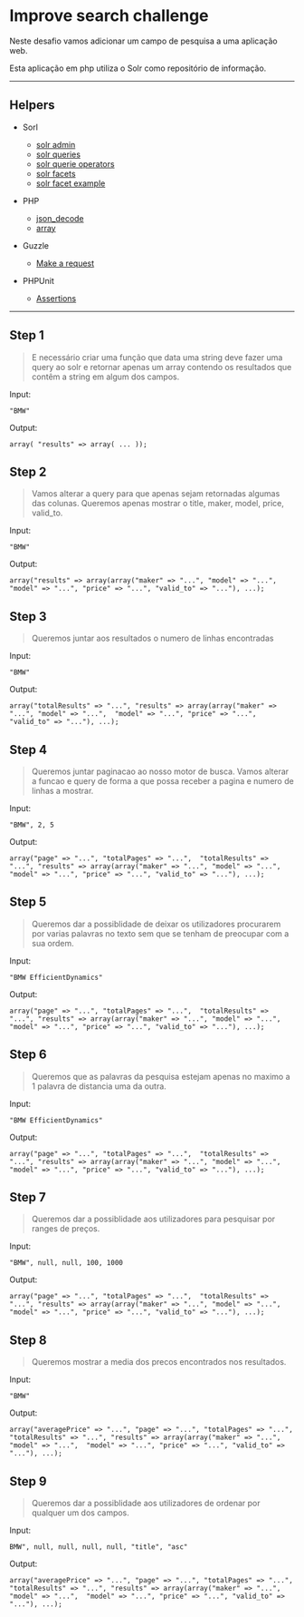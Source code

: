 # Improve search challenge

Neste desafio vamos adicionar um campo de pesquisa a uma aplicação web.

Esta aplicação em php utiliza o Solr como repositório de informação.

---

## Helpers

- Sorl
    * [solr admin](http://localhost:8983/solr/#/carscore/query)
    * [solr queries](http://lucene.apache.org/solr/guide/6_6/common-query-parameters.html)
    * [solr querie operators](http://lucene.apache.org/solr/guide/6_6/the-standard-query-parser.html#TheStandardQueryParser-DifferencesbetweenLuceneQueryParserandtheSolrStandardQueryParser)
    * [solr facets](http://lucene.apache.org/solr/guide/6_6/faceting.html#faceting)
    * [solr facet example](http://yonik.com/solr-facet-functions/)

- PHP
    * [json_decode](http://php.net/manual/en/function.json-decode.php)
    * [array](http://php.net/manual/en/function.array.php)

- Guzzle
    * [Make a request](http://docs.guzzlephp.org/en/stable/quickstart.html)

- PHPUnit
    * [Assertions](https://phpunit.de/manual/current/en/appendixes.assertions.html)

---

## Step 1

> E necessário criar uma função que data uma string deve fazer uma query ao
solr e retornar apenas um array contendo os resultados que contêm a string em algum dos campos.

Input:

    "BMW"

Output:

    array( "results" => array( ... ));


## Step 2

> Vamos alterar a query para que apenas sejam retornadas algumas das colunas.
Queremos apenas mostrar o title, maker, model, price, valid_to.

Input:

    "BMW"

Output:

    array("results" => array(array("maker" => "...", "model" => "...",  "model" => "...", "price" => "...", "valid_to" => "..."), ...);

## Step 3

> Queremos juntar aos resultados o numero de linhas encontradas

Input:

    "BMW"

Output:

    array("totalResults" => "...", "results" => array(array("maker" => "...", "model" => "...",  "model" => "...", "price" => "...", "valid_to" => "..."), ...);

## Step 4

> Queremos juntar paginacao ao nosso motor de busca. Vamos alterar a funcao e
query de forma a que possa receber a pagina e numero de linhas a mostrar.

Input:

    "BMW", 2, 5

Output:

    array("page" => "...", "totalPages" => "...",  "totalResults" => "...", "results" => array(array("maker" => "...", "model" => "...",  "model" => "...", "price" => "...", "valid_to" => "..."), ...);

## Step 5

> Queremos dar a possiblidade de deixar os utilizadores procurarem por varias palavras no texto
sem que se tenham de preocupar com a sua ordem.

Input:

    "BMW EfficientDynamics"

Output:

    array("page" => "...", "totalPages" => "...",  "totalResults" => "...", "results" => array(array("maker" => "...", "model" => "...",  "model" => "...", "price" => "...", "valid_to" => "..."), ...);

## Step 6

> Queremos que as palavras da pesquisa estejam apenas no maximo a 1 palavra de distancia uma da outra.

Input:

    "BMW EfficientDynamics"

Output:

    array("page" => "...", "totalPages" => "...",  "totalResults" => "...", "results" => array(array("maker" => "...", "model" => "...",  "model" => "...", "price" => "...", "valid_to" => "..."), ...);

## Step 7

> Queremos dar a possiblidade aos utilizadores para pesquisar por ranges de preços.

Input:

    "BMW", null, null, 100, 1000

Output:

    array("page" => "...", "totalPages" => "...",  "totalResults" => "...", "results" => array(array("maker" => "...", "model" => "...",  "model" => "...", "price" => "...", "valid_to" => "..."), ...);


## Step 8

> Queremos mostrar a media dos precos encontrados nos resultados.

Input:

    "BMW"

Output:

    array("averagePrice" => "...", "page" => "...", "totalPages" => "...",  "totalResults" => "...", "results" => array(array("maker" => "...", "model" => "...",  "model" => "...", "price" => "...", "valid_to" => "..."), ...);

## Step 9

> Queremos dar a possiblidade aos utilizadores de ordenar por qualquer um dos campos.

Input:

    BMW", null, null, null, null, "title", "asc"

Output:

    array("averagePrice" => "...", "page" => "...", "totalPages" => "...",  "totalResults" => "...", "results" => array(array("maker" => "...", "model" => "...",  "model" => "...", "price" => "...", "valid_to" => "..."), ...);
